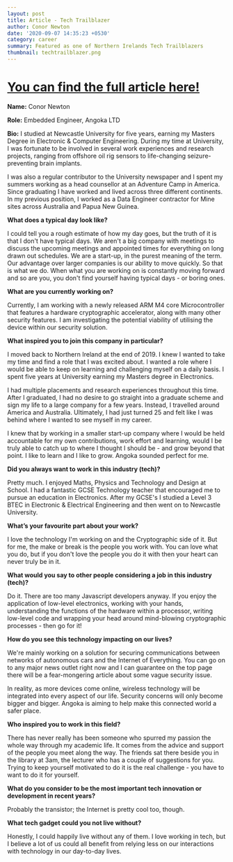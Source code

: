 ```yaml
---
layout: post
title: Article - Tech Trailblazer
author: Conor Newton
date: '2020-09-07 14:35:23 +0530'
category: career
summary: Featured as one of Northern Irelands Tech Trailblazers
thumbnail: techtrailblazer.png
---
```


# [You can find the full article here!](https://syncni.com/trailblazer/4716/tech-trailblazers-conor-newton)  


**Name:** Conor Newton

**Role:** Embedded Engineer, Angoka LTD

**Bio:** I studied at Newcastle University for five years, earning my Masters Degree in Electronic & Computer Engineering. During my time at University, I was fortunate to be involved in several work experiences and research projects, ranging from offshore oil rig sensors to life-changing seizure-preventing brain implants.  

I was also a regular contributor to the University newspaper and I spent my summers working as a head counsellor at an Adventure Camp in America. Since graduating I have worked and lived across three different continents. In my previous position, I worked as a Data Engineer contractor for Mine sites across Australia and Papua New Guinea.

**What does a typical day look like?**

I could tell you a rough estimate of how my day goes, but the truth of it is that I don't have typical days. We aren't a big company with meetings to discuss the upcoming meetings and appointed times for everything on long drawn out schedules. We are a start-up, in the purest meaning of the term. Our advantage over larger companies is our ability to move quickly. So that is what we do. When what you are working on is constantly moving forward and so are you, you don't find yourself having typical days - or boring ones.  

**What are you currently working on?**

Currently, I am working with a newly released ARM M4 core Microcontroller that features a hardware cryptographic accelerator, along with many other security features. I am investigating the potential viability of utilising the device within our security solution.  

**What inspired you to join this company in particular?**

I moved back to Northern Ireland at the end of 2019. I knew I wanted to take my time and find a role that I was excited about. I wanted a role where I would be able to keep on learning and challenging myself on a daily basis. I spent five years at University earning my Masters degree in Electronics.  

I had multiple placements and research experiences throughout this time. After I graduated, I had no desire to go straight into a graduate scheme and sign my life to a large company for a few years. Instead, I travelled around America and Australia. Ultimately, I had just turned 25 and felt like I was behind where I wanted to see myself in my career.  

I knew that by working in a smaller start-up company where I would be held accountable for my own contributions, work effort and learning, would I be truly able to catch up to where I thought I should be - and grow beyond that point. I like to learn and I like to grow. Angoka sounded perfect for me.  

**Did you always want to work in this industry (tech)?**  

Pretty much. I enjoyed Maths, Physics and Technology and Design at School. I had a fantastic GCSE Technology teacher that encouraged me to pursue an education in Electronics. After my GCSE's I studied a Level 3 BTEC in Electronic & Electrical Engineering and then went on to Newcastle University.  

**What’s your favourite part about your work?**  

I love the technology I'm working on and the Cryptographic side of it. But for me, the make or break is the people you work with. You can love what you do, but if you don't love the people you do it with then your heart can never truly be in it.  

**What would you say to other people considering a job in this industry (tech)?**  

Do it. There are too many Javascript developers anyway. If you enjoy the application of low-level electronics, working with your hands, understanding the functions of the hardware within a processor, writing low-level code and wrapping your head around mind-blowing cryptographic processes - then go for it!  

**How do you see this technology impacting on our lives?**  

We're mainly working on a solution for securing communications between networks of autonomous cars and the Internet of Everything. You can go on to any major news outlet right now and I can guarantee on the top page there will be a fear-mongering article about some vague security issue.  

In reality, as more devices come online, wireless technology will be integrated into every aspect of our life. Security concerns will only become bigger and bigger. Angoka is aiming to help make this connected world a safer place.  

**Who inspired you to work in this field?**  

There has never really has been someone who spurred my passion the whole way through my academic life. It comes from the advice and support of the people you meet along the way. The friends sat there beside you in the library at 3am, the lecturer who has a couple of suggestions for you. Trying to keep yourself motivated to do it is the real challenge - you have to want to do it for yourself.  

**What do you consider to be the most important tech innovation or development in recent years?**  
 
Probably the transistor; the Internet is pretty cool too, though.  

**What tech gadget could you not live without?**  

Honestly, I could happily live without any of them. I love working in tech, but I believe a lot of us could all benefit from relying less on our interactions with technology in our day-to-day lives.  
